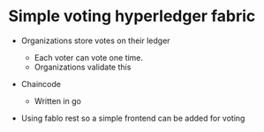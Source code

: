# Simple voting hyperledger fabric

- Organizations store votes on their ledger
	- Each voter can vote one time.
	- Organizations validate this

- Chaincode
	- Written in go

- Using fablo rest so a simple frontend can be added for voting 